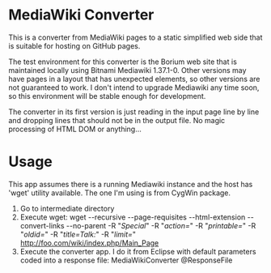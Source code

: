 # MediaWiki Converter

This is a converter from MediaWiki pages to a static simplified web side that is suitable for hosting on GitHub pages.

The test environment for this converter is the Borium web site that is maintained locally using Bitnami Mediawiki 1.37.1-0. Other versions may have pages in a layout that has unexpected elements, so other versions are not guaranteed to work. I don't intend to upgrade Mediawiki any time soon, so this environment will be stable enough for development.

The converter in its first version is just reading in the input page line by line and dropping lines that should not be in the output file. No magic processing of HTML DOM or anything...

# Usage

This app assumes there is a running Mediawiki instance and the host has 'wget' utility available. The one I'm using is from CygWin package.

1. Go to intermediate directory
2. Execute wget:
	wget --recursive --page-requisites --html-extension --convert-links --no-parent -R "*Special*" -R "*action=*" -R "*printable=*"  -R "*oldid=*" -R "*title=Talk:*" -R "*limit=*" http://foo.com/wiki/index.php/Main_Page
3. Execute the converter app. I do it from Eclipse with default parameters coded into a response file:
	MediaWikiConverter @ResponseFile
